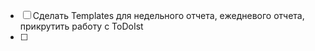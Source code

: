 - [   ] Сделать Templates для недельного отчета, ежедневого отчета, прикрутить работу с ToDoIst
- [ ] 